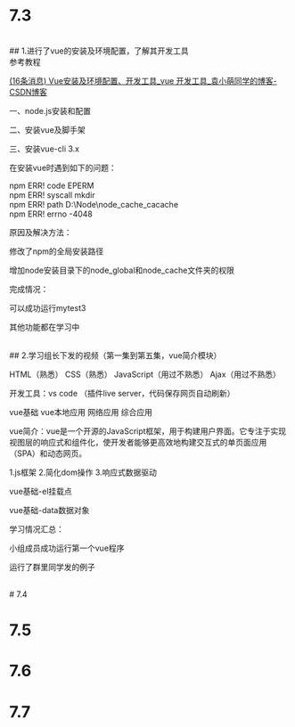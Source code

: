 # 7.3
</br>
## 1.进行了vue的安装及环境配置，了解其开发工具
</br>
参考教程

[(16条消息) Vue安装及环境配置、开发工具_vue 开发工具_袁小萌同学的博客-CSDN博客](https://blog.csdn.net/dream_summer/article/details/108867317)

一、node.js安装和配置

二、安装vue及脚手架

三、安装vue-cli 3.x

在安装vue时遇到如下的问题：

npm ERR! code EPERM</br>
npm ERR! syscall mkdir</br>
npm ERR! path D:\Node\node_cache\_cacache</br>
npm ERR! errno -4048</br>

原因及解决方法：

修改了npm的全局安装路径

增加node安装目录下的node\_global和node\_cache文件夹的权限

完成情况：

可以成功运行mytest3

其他功能都在学习中

</br>
## 2.学习组长下发的视频（第一集到第五集，vue简介模块）
</br>

HTML（熟悉） CSS（熟悉） JavaScript（用过不熟悉） Ajax（用过不熟悉）

开发工具：vs code （插件live server，代码保存网页自动刷新）

vue基础 vue本地应用 网络应用 综合应用

vue简介：vue是一个开源的JavaScript框架，用于构建用户界面。它专注于实现视图层的响应式和组件化，使开发者能够更高效地构建交互式的单页面应用（SPA）和动态网页。

1.js框架 2.简化dom操作 3.响应式数据驱动

vue基础-el挂载点

vue基础-data数据对象

学习情况汇总：

小组成员成功运行第一个vue程序

运行了群里同学发的例子

</br>
# 7.4







# 7.5







# 7.6







# 7.7